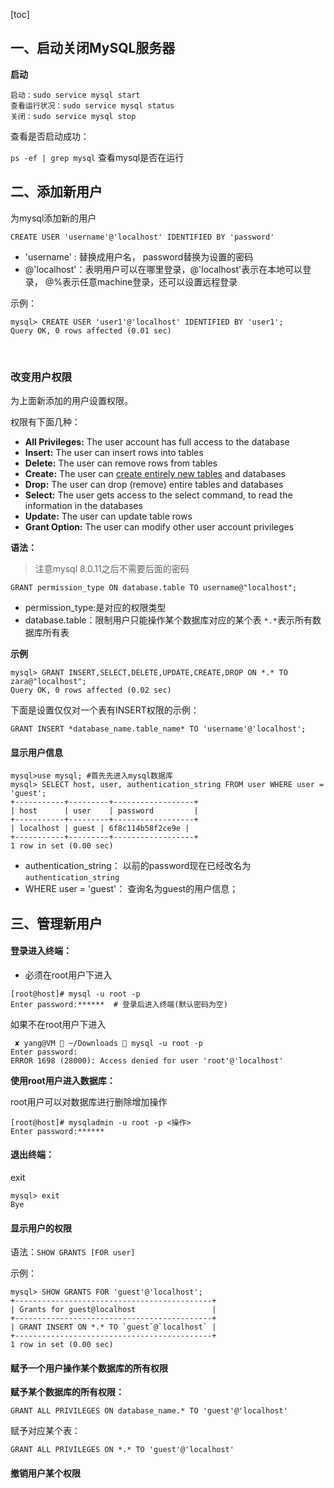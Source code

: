 [toc]



## 一、启动关闭MySQL服务器

**启动**

```shell
启动：sudo service mysql start
查看运行状况：sudo service mysql status
关闭：sudo service mysql stop
```



查看是否启动成功：

`ps -ef | grep mysql` 查看mysql是否在运行





## 二、添加新用户



为mysql添加新的用户

`CREATE USER 'username'@'localhost' IDENTIFIED BY 'password'`

- 'username' : 替换成用户名， password替换为设置的密码
- @'localhost'：表明用户可以在哪里登录，@'localhost'表示在本地可以登录， @%表示任意machine登录，还可以设置远程登录

示例：

```shell
mysql> CREATE USER 'user1'@'localhost' IDENTIFIED BY 'user1';
Query OK, 0 rows affected (0.01 sec)
```

​	

### 改变用户权限

为上面新添加的用户设置权限。

权限有下面几种：

- **All Privileges:** The user account has full access to the database
- **Insert:** The user can insert rows into tables
- **Delete:** The user can remove rows from tables
- **Create:** The user can [create entirely new tables](https://phoenixnap.com/kb/how-to-create-a-table-in-mysql) and databases
- **Drop:** The user can drop (remove) entire tables and databases
- **Select:** The user gets access to the select command, to read the information in the databases
- **Update:** The user can update table rows
- **Grant Option:** The user can modify other user account privileges



**语法：**

> 注意mysql 8.0.11之后不需要后面的密码

```shell
GRANT permission_type ON database.table TO username@"localhost";
```

- permission_type:是对应的权限类型
- database.table：限制用户只能操作某个数据库对应的某个表 `*.*`表示所有数据库所有表

**示例**

```shell
mysql> GRANT INSERT,SELECT,DELETE,UPDATE,CREATE,DROP ON *.* TO zara@"localhost";
Query OK, 0 rows affected (0.02 sec)
```

下面是设置仅仅对一个表有INSERT权限的示例：

`GRANT INSERT *database_name.table_name* TO 'username'@'localhost';`



#### 显示用户信息

```shell
mysql>use mysql; #首先先进入mysql数据库
mysql> SELECT host, user, authentication_string FROM user WHERE user = 'guest';
+-----------+---------+------------------+
| host      | user    | password         |
+-----------+---------+------------------+
| localhost | guest | 6f8c114b58f2ce9e |
+-----------+---------+------------------+
1 row in set (0.00 sec)
```

- authentication_string： 以前的password现在已经改名为 `authentication_string`
- WHERE user = 'guest'： 查询名为guest的用户信息；



## 三、管理新用户



#### 登录进入终端：

- 必须在root用户下进入

```shell
[root@host]# mysql -u root -p   
Enter password:******  # 登录后进入终端(默认密码为空)
```

如果不在root用户下进入

```shell
 ✘ yang@VM  ~/Downloads  mysql -u root -p                      
Enter password: 
ERROR 1698 (28000): Access denied for user 'root'@'localhost'
```



**使用root用户进入数据库：**

root用户可以对数据库进行删除增加操作

```shell
[root@host]# mysqladmin -u root -p <操作>
Enter password:******
```

#### 退出终端：

exit

```
mysql> exit
Bye
```



#### 显示用户的权限

语法：`SHOW GRANTS [FOR user]`

示例：

```shell
mysql> SHOW GRANTS FOR 'guest'@'localhost';
+--------------------------------------------+
| Grants for guest@localhost                 |
+--------------------------------------------+
| GRANT INSERT ON *.* TO `guest`@`localhost` |
+--------------------------------------------+
1 row in set (0.00 sec)
```



#### 赋予一个用户操作某个数据库的所有权限

**赋予某个数据库的所有权限：**

`GRANT ALL PRIVILEGES ON database_name.* TO 'guest'@'localhost'`

赋予对应某个表：

`GRANT ALL PRIVILEGES ON *.* TO 'guest'@'localhost'`



#### 撤销用户某个权限





